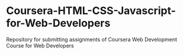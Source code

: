 # Coursera-HTML-CSS-Javascript-for-Web-Developers
Repository for submitting assignments of Coursera Web Development Course for Web Developers

